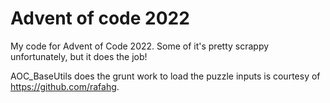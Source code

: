# Advent of code 2022

My code for Advent of Code 2022. Some of it's pretty scrappy unfortunately, but it does the job!

AOC_BaseUtils does the grunt work to load the puzzle inputs is courtesy of https://github.com/rafahg.